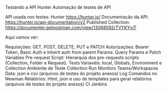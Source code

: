 Testando a API Hunter
Automação de testes de API

API usada nos testes: Hunter https://hunter.io/
Documentação da API: https://hunter.io/api-documentation/v2
Published Collection: https://documenter.getpostman.com/view/13068592/TVYKYviT

Aqui vamos ver:

Requisições: GET, POST, DELETE, PUT e PATCH
Autorizações: Bearer Token, Basic Auth e Inherit auth from parent
Params: Query Params e Patch Variables
Pre-request Script: Hierarquia dos pre-requests scripts (Collection, Folder e Request).
Tests
Variavéis: local, Globals, Environment e Collection
Ambiente de Teste
Collection Run
Monitors
Teams/Workspaces
Data: json e csv (arquivos de testes do projeto anexos)
Log
Comandos no Newman
Relatórios: Html, json e uso de templates para gerar relatórios (arquivos de testes do projeto anexos)
CI Jenkins
